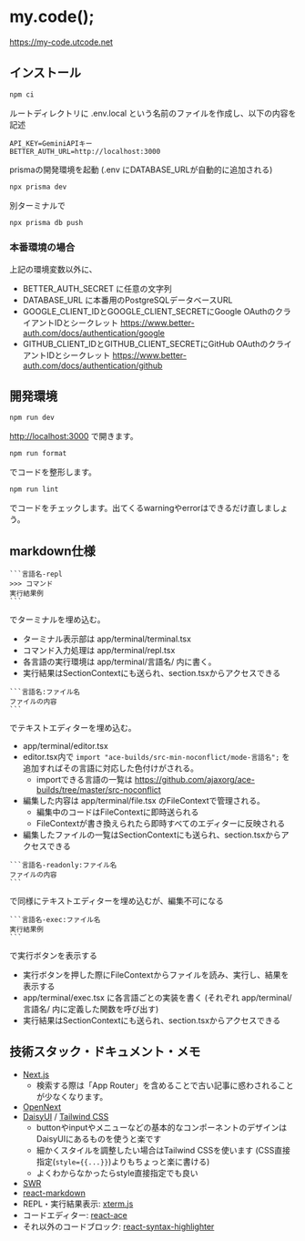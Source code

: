 # my.code();

https://my-code.utcode.net

## インストール
```bash
npm ci
```

ルートディレクトリに .env.local という名前のファイルを作成し、以下の内容を記述
```dotenv
API_KEY=GeminiAPIキー
BETTER_AUTH_URL=http://localhost:3000
```

prismaの開発環境を起動
(.env にDATABASE_URLが自動的に追加される)
```bash
npx prisma dev
```
別ターミナルで
```bash
npx prisma db push
```

### 本番環境の場合

上記の環境変数以外に、
* BETTER_AUTH_SECRET に任意の文字列
* DATABASE_URL に本番用のPostgreSQLデータベースURL
* GOOGLE_CLIENT_IDとGOOGLE_CLIENT_SECRETにGoogle OAuthのクライアントIDとシークレット https://www.better-auth.com/docs/authentication/google
* GITHUB_CLIENT_IDとGITHUB_CLIENT_SECRETにGitHub OAuthのクライアントIDとシークレット https://www.better-auth.com/docs/authentication/github


## 開発環境

```bash
npm run dev
```
[http://localhost:3000](http://localhost:3000) で開きます。

```bash
npm run format
```
でコードを整形します。

```bash
npm run lint
```
でコードをチェックします。出てくるwarningやerrorはできるだけ直しましょう。

## markdown仕様

````
```言語名-repl
>>> コマンド
実行結果例
```
````

でターミナルを埋め込む。
* ターミナル表示部は app/terminal/terminal.tsx
* コマンド入力処理は app/terminal/repl.tsx
* 各言語の実行環境は app/terminal/言語名/ 内に書く。
* 実行結果はSectionContextにも送られ、section.tsxからアクセスできる

````
```言語名:ファイル名
ファイルの内容
```
````

でテキストエディターを埋め込む。
* app/terminal/editor.tsx
* editor.tsx内で `import "ace-builds/src-min-noconflict/mode-言語名";` を追加すればその言語に対応した色付けがされる。
    * importできる言語の一覧は https://github.com/ajaxorg/ace-builds/tree/master/src-noconflict
* 編集した内容は app/terminal/file.tsx のFileContextで管理される。
    * 編集中のコードはFileContextに即時送られる
    * FileContextが書き換えられたら即時すべてのエディターに反映される
* 編集したファイルの一覧はSectionContextにも送られ、section.tsxからアクセスできる

````
```言語名-readonly:ファイル名
ファイルの内容
```
````

で同様にテキストエディターを埋め込むが、編集不可になる

````
```言語名-exec:ファイル名
実行結果例
```
````

で実行ボタンを表示する
* 実行ボタンを押した際にFileContextからファイルを読み、実行し、結果を表示する
* app/terminal/exec.tsx に各言語ごとの実装を書く (それぞれ app/terminal/言語名/ 内に定義した関数を呼び出す)
* 実行結果はSectionContextにも送られ、section.tsxからアクセスできる


## 技術スタック・ドキュメント・メモ

- [Next.js](https://nextjs.org/docs)
    - 検索する際は「App Router」を含めることで古い記事に惑わされることが少なくなります。
- [OpenNext](https://opennext.js.org/cloudflare)
- [DaisyUI](https://daisyui.com/docs/use/) / [Tailwind CSS](https://tailwindcss.com/docs)
    - buttonやinputやメニューなどの基本的なコンポーネントのデザインはDaisyUIにあるものを使うと楽です
    - 細かくスタイルを調整したい場合はTailwind CSSを使います (CSS直接指定(`style={{...}}`)よりもちょっと楽に書ける)
    - よくわからなかったらstyle直接指定でも良い
- [SWR](https://swr.vercel.app/ja)
- [react-markdown](https://www.npmjs.com/package/react-markdown)
- REPL・実行結果表示: [xterm.js](https://xtermjs.org/)
- コードエディター: [react-ace](https://github.com/securingsincity/react-ace)
- それ以外のコードブロック: [react-syntax-highlighter](https://github.com/react-syntax-highlighter/react-syntax-highlighter)
